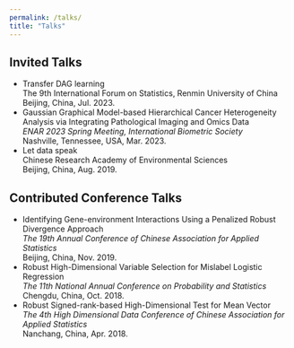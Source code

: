 ```yaml
---
permalink: /talks/
title: "Talks"
---
```


## Invited Talks
- Transfer DAG learning  
The 9th International Forum on Statistics, Renmin University of China  
Beijing, China, Jul. 2023.
- Gaussian Graphical Model-based Hierarchical Cancer Heterogeneity Analysis via Integrating Pathological Imaging and Omics Data  
*ENAR 2023 Spring Meeting, International Biometric Society*  
Nashville, Tennessee, USA, Mar. 2023.
- Let data speak  
Chinese Research Academy of Environmental Sciences  
Beijing, China, Aug. 2019.

## Contributed Conference Talks
- Identifying Gene-environment Interactions Using a Penalized Robust Divergence Approach  
*The 19th Annual Conference of Chinese Association for Applied Statistics*  
Beijing, China, Nov. 2019.
- Robust High-Dimensional Variable Selection for Mislabel Logistic Regression  
*The 11th National Annual Conference on Probability and Statistics*  
Chengdu, China, Oct. 2018.
- Robust Signed-rank-based High-Dimensional Test for Mean Vector  
*The 4th High Dimensional Data Conference of Chinese Association for Applied Statistics*  
Nanchang, China, Apr. 2018.



